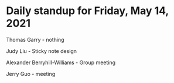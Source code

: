 # Daily standup for Friday, May 14, 2021

Thomas Garry - nothing

Judy Liu - Sticky note design

Alexander Berryhill-Williams - Group meeting

Jerry Guo - meeting
